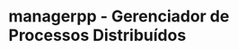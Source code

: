 managerpp - Gerenciador de Processos Distribuídos
=================================================

